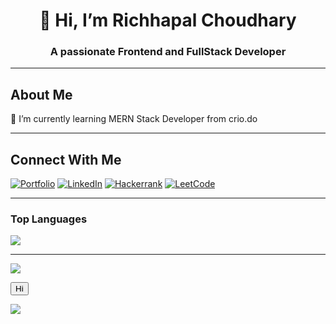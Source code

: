 <h1 align="center">👋 Hi, I’m Richhapal Choudhary </h1>
<h3 align="center" > A passionate Frontend and FullStack Developer</h3>

<hr>
<h2>About Me</h2>

🌱 I’m currently learning MERN Stack Developer from crio.do

<hr>

<h2>Connect With Me</h2>
<p align="left">
 <a href="https://www.github.com/richhapal/"  target="blank"><img src="https://img.shields.io/badge/my_portfolio-ffffff?style=for-the-badge&logo=ko-fi&logoColor=000000"  alt="Portfolio"  /></a>
 <a href="https://www.linkedin.com/in/richhapalchoudhary/"  target="blank"><img src="https://img.shields.io/badge/LinkedIn-0077B5?style=for-the-badge&logo=linkedin&logoColor=white"  alt="LinkedIn"  /></a>
  <a href="https://www.hackerrank.com/richhapal10/"  target="blank"><img src="https://img.shields.io/badge/-Hackerrank-2EC866?style=for-the-badge&logo=linkedin&logoColor=white"  alt="Hackerrank"  /></a> 
 <a href="https://leetcode.com/richhapal_choudhary/"  target="blank"><img src="https://img.shields.io/badge/-LeetCode-FFA116?style=for-the-badge&logo=LeetCode&logoColor=black"  alt="LeetCode"  /></a>  
</p>
  
<!-- 	https://img.shields.io/badge/Instagram-E4405F?style=for-the-badge&logo=instagram&logoColor=white -->
<!--   https://img.shields.io/badge/my_portfolio-ffffff?style=for-the-badge&logo=ko-fi&logoColor=000000 -->
  
  
<hr>

<h3>Top Languages</h3>
<p align="left" >
<img src="https://github-readme-stats.vercel.app/api/top-langs/?username=richhapal&layout=compact&theme=tokyonight" />
</p>


<hr>




<!-- <h3>My Gits Statss</h3>
<p align="left" >
<img  src="https://github-readme-stats.vercel.app/api?username=richhapal&show_icons=true&theme=tokyonight"  />
</p>
 -->



![](https://komarev.com/ghpvc/?username=richhapal)

<!-- <img src="https://cdn.simpleicons.org/leetcode/ffffff" height="32" width="32" /> -->
<button>Hi</button>

<!-- <img src="https://github-profile-summary-cards.vercel.app/api/cards/profile-details?username=richhapal&theme=tokyonight"  /> -->
<!-- <a href="https://leetcode.com/richhapal_choudhary/" ><img src="https://img.shields.io/badge/-LinkedIn-FFA116?style=for-the-badge&logo=LinkedIn&logoColor=blue" >  </a>
 -->
<a href="https://www.linkedin.com/in/richhapalchoudhary/" ><img src="https://img.shields.io/badge/LinkedIn-0077B5?style=for-the-badge&logo=linkedin&logoColor=white" >  </a>

<!-- https://img.shields.io/badge/LinkedIn-0077B5?style=for-the-badge&logo=linkedin&logoColor=white -->
<!-- https://leetcode.com/richhapal_choudhary/ -->
